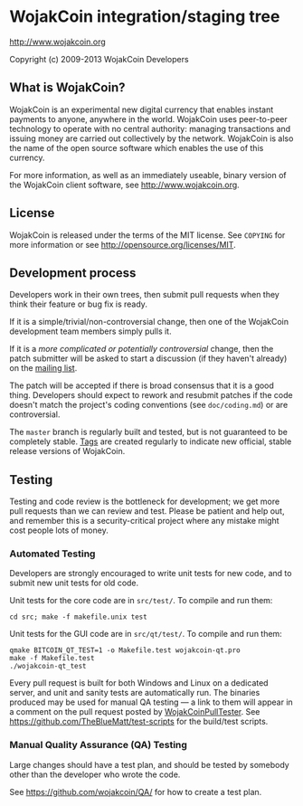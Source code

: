 WojakCoin integration/staging tree
================================

http://www.wojakcoin.org

Copyright (c) 2009-2013 WojakCoin Developers

What is WojakCoin?
----------------

WojakCoin is an experimental new digital currency that enables instant payments to
anyone, anywhere in the world. WojakCoin uses peer-to-peer technology to operate
with no central authority: managing transactions and issuing money are carried
out collectively by the network. WojakCoin is also the name of the open source
software which enables the use of this currency.

For more information, as well as an immediately useable, binary version of
the WojakCoin client software, see http://www.wojakcoin.org.

License
-------

WojakCoin is released under the terms of the MIT license. See `COPYING` for more
information or see http://opensource.org/licenses/MIT.

Development process
-------------------

Developers work in their own trees, then submit pull requests when they think
their feature or bug fix is ready.

If it is a simple/trivial/non-controversial change, then one of the WojakCoin
development team members simply pulls it.

If it is a *more complicated or potentially controversial* change, then the patch
submitter will be asked to start a discussion (if they haven't already) on the
[mailing list](http://sourceforge.net/mailarchive/forum.php?forum_name=wojakcoin-development).

The patch will be accepted if there is broad consensus that it is a good thing.
Developers should expect to rework and resubmit patches if the code doesn't
match the project's coding conventions (see `doc/coding.md`) or are
controversial.

The `master` branch is regularly built and tested, but is not guaranteed to be
completely stable. [Tags](https://github.com/wojakcoin/wojakcoin/tags) are created
regularly to indicate new official, stable release versions of WojakCoin.

Testing
-------

Testing and code review is the bottleneck for development; we get more pull
requests than we can review and test. Please be patient and help out, and
remember this is a security-critical project where any mistake might cost people
lots of money.

### Automated Testing

Developers are strongly encouraged to write unit tests for new code, and to
submit new unit tests for old code.

Unit tests for the core code are in `src/test/`. To compile and run them:

    cd src; make -f makefile.unix test

Unit tests for the GUI code are in `src/qt/test/`. To compile and run them:

    qmake BITCOIN_QT_TEST=1 -o Makefile.test wojakcoin-qt.pro
    make -f Makefile.test
    ./wojakcoin-qt_test

Every pull request is built for both Windows and Linux on a dedicated server,
and unit and sanity tests are automatically run. The binaries produced may be
used for manual QA testing — a link to them will appear in a comment on the
pull request posted by [WojakCoinPullTester](https://github.com/WojakCoinPullTester). See https://github.com/TheBlueMatt/test-scripts
for the build/test scripts.

### Manual Quality Assurance (QA) Testing

Large changes should have a test plan, and should be tested by somebody other
than the developer who wrote the code.

See https://github.com/wojakcoin/QA/ for how to create a test plan.
